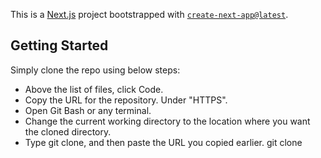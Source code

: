 This is a [Next.js](https://nextjs.org/) project bootstrapped with [`create-next-app@latest`](https://github.com/vercel/next.js/tree/canary/packages/create-next-app).

## Getting Started

Simply clone the repo using below steps:
- Above the list of files, click  Code.
- Copy the URL for the repository. Under "HTTPS".
- Open Git Bash or any terminal.
- Change the current working directory to the location where you want the cloned directory.
- Type git clone, and then paste the URL you copied earlier.
git clone

